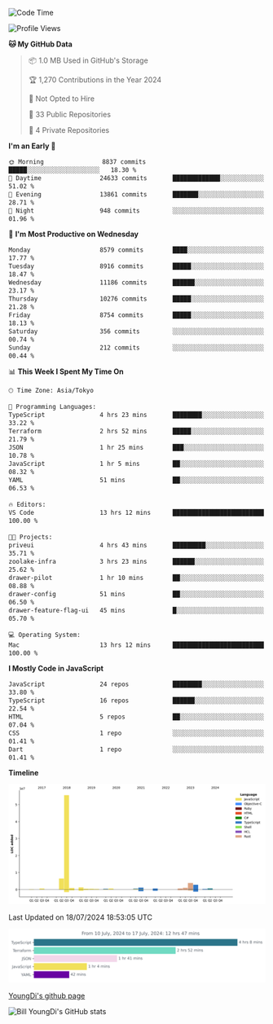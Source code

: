 <!--START_SECTION:waka-->
![Code Time](http://img.shields.io/badge/Code%20Time-802%20hrs%2044%20mins-blue)

![Profile Views](http://img.shields.io/badge/Profile%20Views-0-blue)

**🐱 My GitHub Data** 

> 📦 1.0 MB Used in GitHub's Storage 
 > 
> 🏆 1,270 Contributions in the Year 2024
 > 
> 🚫 Not Opted to Hire
 > 
> 📜 33 Public Repositories 
 > 
> 🔑 4 Private Repositories 
 > 
**I'm an Early 🐤** 

```text
🌞 Morning                8837 commits        █████░░░░░░░░░░░░░░░░░░░░   18.30 % 
🌆 Daytime                24633 commits       █████████████░░░░░░░░░░░░   51.02 % 
🌃 Evening                13861 commits       ███████░░░░░░░░░░░░░░░░░░   28.71 % 
🌙 Night                  948 commits         ░░░░░░░░░░░░░░░░░░░░░░░░░   01.96 % 
```
📅 **I'm Most Productive on Wednesday** 

```text
Monday                   8579 commits        ████░░░░░░░░░░░░░░░░░░░░░   17.77 % 
Tuesday                  8916 commits        █████░░░░░░░░░░░░░░░░░░░░   18.47 % 
Wednesday                11186 commits       ██████░░░░░░░░░░░░░░░░░░░   23.17 % 
Thursday                 10276 commits       █████░░░░░░░░░░░░░░░░░░░░   21.28 % 
Friday                   8754 commits        █████░░░░░░░░░░░░░░░░░░░░   18.13 % 
Saturday                 356 commits         ░░░░░░░░░░░░░░░░░░░░░░░░░   00.74 % 
Sunday                   212 commits         ░░░░░░░░░░░░░░░░░░░░░░░░░   00.44 % 
```


📊 **This Week I Spent My Time On** 

```text
🕑︎ Time Zone: Asia/Tokyo

💬 Programming Languages: 
TypeScript               4 hrs 23 mins       ████████░░░░░░░░░░░░░░░░░   33.22 % 
Terraform                2 hrs 52 mins       █████░░░░░░░░░░░░░░░░░░░░   21.79 % 
JSON                     1 hr 25 mins        ███░░░░░░░░░░░░░░░░░░░░░░   10.78 % 
JavaScript               1 hr 5 mins         ██░░░░░░░░░░░░░░░░░░░░░░░   08.32 % 
YAML                     51 mins             ██░░░░░░░░░░░░░░░░░░░░░░░   06.53 % 

🔥 Editors: 
VS Code                  13 hrs 12 mins      █████████████████████████   100.00 % 

🐱‍💻 Projects: 
priveui                  4 hrs 43 mins       █████████░░░░░░░░░░░░░░░░   35.71 % 
zoolake-infra            3 hrs 23 mins       ██████░░░░░░░░░░░░░░░░░░░   25.62 % 
drawer-pilot             1 hr 10 mins        ██░░░░░░░░░░░░░░░░░░░░░░░   08.88 % 
drawer-config            51 mins             ██░░░░░░░░░░░░░░░░░░░░░░░   06.50 % 
drawer-feature-flag-ui   45 mins             █░░░░░░░░░░░░░░░░░░░░░░░░   05.70 % 

💻 Operating System: 
Mac                      13 hrs 12 mins      █████████████████████████   100.00 % 
```

**I Mostly Code in JavaScript** 

```text
JavaScript               24 repos            ████████░░░░░░░░░░░░░░░░░   33.80 % 
TypeScript               16 repos            ██████░░░░░░░░░░░░░░░░░░░   22.54 % 
HTML                     5 repos             ██░░░░░░░░░░░░░░░░░░░░░░░   07.04 % 
CSS                      1 repo              ░░░░░░░░░░░░░░░░░░░░░░░░░   01.41 % 
Dart                     1 repo              ░░░░░░░░░░░░░░░░░░░░░░░░░   01.41 % 
```



**Timeline**

![Lines of Code chart](https://raw.githubusercontent.com/Youngdi/Youngdi/master/assets/bar_graph.png)


 Last Updated on 18/07/2024 18:53:05 UTC
<!--END_SECTION:waka-->

![wakatime](./images/stat.svg)

[YoungDi's github page](https://youngdi.github.io)

![Bill YoungDi's GitHub stats](https://github-readme-stats.vercel.app/api?username=youngdi&count_private=true&show_icons=true)
